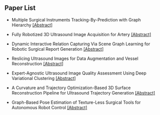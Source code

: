 ## Paper List

- Multiple Surgical Instruments Tracking-By-Prediction with Graph Hierarchy
[[Abstract]](https://events.infovaya.com/presentation?id=91298)

- Fully Robotized 3D Ultrasound Image Acquisition for Artery
[[Abstract]](https://events.infovaya.com/presentation?id=91301)

- Dynamic Interactive Relation Capturing Via Scene Graph Learning for Robotic Surgical Report Generation
[[Abstract]](https://events.infovaya.com/presentation?id=91307)

- Reslicing Ultrasound Images for Data Augmentation and Vessel Reconstruction
[[Abstract]](https://events.infovaya.com/presentation?id=91310)

- Expert-Agnostic Ultrasound Image Quality Assessment Using Deep Variational Clustering
[[Abstract]](https://events.infovaya.com/presentation?id=91313)

- A Curvature and Trajectory Optimization-Based 3D Surface Reconstruction Pipeline for Ultrasound Trajectory Generation
[[Abstract]](https://events.infovaya.com/presentation?id=91316)

- Graph-Based Pose Estimation of Texture-Less Surgical Tools for Autonomous Robot Control
[[Abstract]](https://events.infovaya.com/presentation?id=91319)

